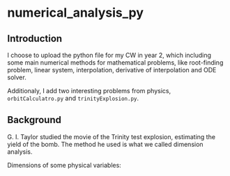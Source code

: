 # numerical_analysis_py

## Introduction 
I choose to upload the python file for my CW in year 2, which including some main numerical methods for mathematical problems, like root-finding problem, linear system, interpolation, derivative of interpolation and ODE solver. 

Additionaly, I add two interesting problems from physics, ```orbitCalculatro.py``` and ```trinityExplosion.py```.

## Background 
G. I. Taylor studied the movie of the Trinity test explosion, estimating the yield of the bomb. The method he used is what we called dimension analysis.

Dimensions of some physical variables:

